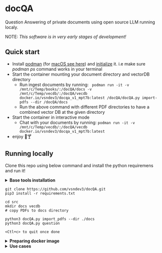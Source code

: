 # docQA
Question Answering of private documents using open source LLM running localy.

NOTE: <i>This software is in very early stages of development!</i>
## Quick start
* Install [podman](https://podman.io/docs/installation) (for [macOS see here](https://github.com/containers/podman/blob/main/docs/tutorials/mac_win_client.md)) and [initialize](https://github.com/containers/podman/blob/main/docs/tutorials/podman-for-windows.md) it. i.e make sure <i>podman ps</i> command works in your terminal
* Start the container mounting your document directory and vectorDB directory
   * Run ingest documents by running: ``` podman run -it -v /mnt/c/Temp/books/:/docQA/docs -v /mnt/c/Temp/vecdb/:/docQA/vecdb docker.io/vsndev3/docqa_v1_mpt7b:latest /docQA/docQA.py import-pdfs --dir /docQA/docs```
   * Run the above command with different PDF directories to have a combined vector DB at the given directory
* Start the container in interactive mode
   * Chat with your documents by running:
    ```podman run -it -v /mnt/c/Temp/vecdb/:/docQA/vecdb docker.io/vsndev3/docqa_v1_mpt7b:latest```
* enjoy :sparkler::cocktail:

## Running locally
Clone this repo using below command and install the python requiremens and run it!

<details>
<summary><B>Base tools installation</B></summary>

If you are not having python and git but you want to run from source then install below:
 * Python for your operating system from https://www.python.org/downloads/
 * Git for your operating system from https://git-scm.com/downloads
</details>


```
git clone https://github.com/vsndev3/docQA.git
pip3 install -r requirements.txt

cd src
mkdir docs vecdb
# copy PDFs to docs directory

python3 docQA.py import_pdfs --dir ./docs 
python3 docQA.py question

<Ctl+c> to quit once done
```

<details>
<summary><B>Preparing docker image</B></summary>

## Creating Docker image
Creating container image packs models and python dependecies into single image, so that its easier to spin up and running even inside wallgardend enviroments. To build a docker image use the following command
* Install podman (if you are not using docker) and optionaly podman desktop from https://podman.io/
* Customize the Dockerfile to your needs, for example you can preload PDF files and models files as needed. It is not required to load source documents or models as they can be mounted when container is started
* <i>podman build -f Dockerfile -t my_docqa_container</i>
* Once podman build is successful run it <i>podman.exe run -it localhost/my_docqa_container</i>
</details>

<details>
<summary><B>Use cases</B></summary>

## Adding documents
Start the application with <i>import_pdfs</i> option with the directory containing the PDF files. This is needed one time for scanning and creating vector database. There after this directory need not be specified or mounted (in case of container usage)

```
Assuming /dir/doc_folder_1 and /dir/doc_folder_2 has PDF files, then run one by one as below:

docQA.py import-pdfs --dir /dir/doc_folder_1
docQA.py import-pdfs --dir /dir/doc_folder_2 
```
## Searching for data
Start the application with <i>question</i> option and in the prompt enter your question that could be retrieved from the documents you have already provided

> To search start the application as below, after doing adding of documents at least one time.
> ```
>docQA.py question
>```

>To start search with different threads:
>```
>docQA.py question --threads 12
>```

>To start the answering less rigid way, start with higher temperature
>```
>docQA.py question --temperature 0.8
>```

Check the available parameters for tuning using <i>docQA.py question --help</i>

## Deleting the data
At this moment parital delete is not implemented. To delete vector database created from the documents, delete the contents of <i>vecdb</i> directory
</details>
